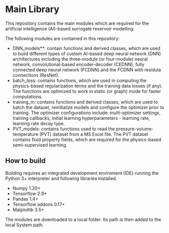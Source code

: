 # Main Library
This repository contains the main modules which are required for the artificial intelligence (AI)-based surrogate reservoir modelling. 

The following modules are contained in this repository: 
 - DNN_models**: contain functions and derived classes, which are used to build different types of custom AI-based deep neural network (DNN) architectures including the three-module (or four-module) neural network, 
 convolutional-based encoder-decoder (CEDNN), fully connected deep neural network (FCDNN) and the FCDNN with residula connections (ResNet).
 - batch_loss: contains functions, which are used in computing the physics-based regularization terms and the training data losses (if any). The functions are optimized to work in static (or graph) mode for faster computations.   
 - training_m: contains functions and derived classes, which are used to batch the dataset, reinitialize models and configure the optimizer prior to training. The optimizer configurations include: multi-optimizer settings, training callbacks, initial learning hyperparameters - learning rate, learning rate decay type. 
 - PVT_models: contains functions used to read the pressure-volume-temperature (PVT) dataset from a MS Excel file. The PVT dataset contains fluid property fields, which are required for the physics-based semi-supervised learning. 

## How to build
Building requires an integrated development enviroment (IDE) running the Python 3+ interpreter and following libraries installed.
 - Numpy 1.20+
 - Tensorflow 2.9+
 - Pandas 1.4+
 - Tensorflow addons 0.17+
 - Matplotlib 3.5+
 
The modules are downloaded to a local folder. Its path is then added to the local System path. 
